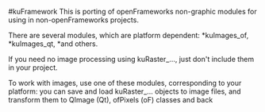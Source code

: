 ﻿#kuFramework
This is porting of openFrameworks non-graphic modules for using in non-openFrameworks projects.

There are several modules, which are platform dependent:
*kuImages_of,
*kuImages_qt,
*and others.

If you need no image processing using kuRaster_..., just don't include them in your project.

To work with images, use one of these modules, corresponding to your platform:
you can save and load kuRaster_... objects to image files, and transform them 
to QImage (Qt), ofPixels (oF) classes and back
